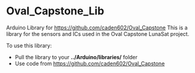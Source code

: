 # Oval_Capstone_Lib
Arduino Library for https://github.com/caden602/Oval_Capstone
This is a library for the sensors and ICs used in the Oval Capstone LunaSat project.

To use this library:
- Pull the library to your **../Arduino/libraries/** folder
- Use code from https://github.com/caden602/Oval_Capstone

